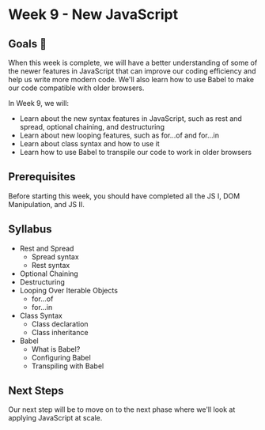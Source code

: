 # Week 9 - New JavaScript

## Goals 🌟
When this week is complete, we will have a better understanding of some of the newer features in JavaScript that can improve our coding efficiency and help us write more modern code. We'll also learn how to use Babel to make our code compatible with older browsers.

In Week 9, we will:

- Learn about the new syntax features in JavaScript, such as rest and spread, optional chaining, and destructuring
- Learn about new looping features, such as for...of and for...in
- Learn about class syntax and how to use it
- Learn how to use Babel to transpile our code to work in older browsers

## Prerequisites
Before starting this week, you should have completed all the JS I, DOM Manipulation, and JS II.

## Syllabus
- Rest and Spread
    - Spread syntax
    - Rest syntax
- Optional Chaining
- Destructuring
- Looping Over Iterable Objects
    - for...of
    - for...in
- Class Syntax
    - Class declaration
    - Class inheritance
- Babel
    - What is Babel?
    - Configuring Babel
    - Transpiling with Babel

## Next Steps
Our next step will be to move on to the next phase where we'll look at applying JavaScript at scale. 